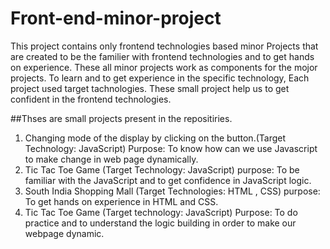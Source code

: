 # Front-end-minor-project

This project contains only frontend technologies based minor Projects that are created to be the familier with frontend technologies and to get hands on experience. These all minor projects work as components for the mojor projects. To learn and to get experience in the specific technology, Each project  used  target tachnologies. These small project help us to get confident in the frontend technologies.

##Thses are small projects present in the repositiries.

1) Changing mode of the display by clicking on the button.(Target Technology: JavaScript)
   Purpose: To know how can we use Javascript to make change in web page dynamically.
2) Tic Tac Toe Game (Target Technology: JavaScript)
    purpose: To be familiar with the JavaScript and to get confidence in JavaScript logic.
3) South India Shopping Mall (Target Technologies: HTML , CSS)
   purpose: To get hands on experience in HTML and CSS.
4) Tic Tac Toe Game (Target technology: JavaScript)
   Purpose: To do practice and to understand the logic building  in order to make our webpage dynamic.
